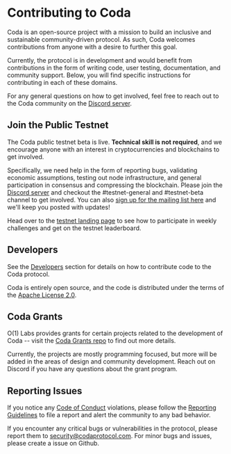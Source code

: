 # Contributing to Coda

Coda is an open-source project with a mission to build an inclusive and sustainable community-driven protocol. As such, Coda welcomes contributions from anyone with a desire to further this goal.

Currently, the protocol is in development and would benefit from contributions in the form of writing code, user testing, documentation, and community support. Below, you will find specific instructions for contributing in each of these domains.

For any general questions on how to get involved, feel free to reach out to the Coda community on the [Discord server](https://bit.ly/CodaDiscord).

## Join the Public Testnet

The Coda public testnet beta is live. **Technical skill is not required**, and we encourage anyone with an interest in cryptocurrencies and blockchains to get involved. 

Specifically, we need help in the form of reporting bugs, validating economic assumptions, testing out node infrastructure, and general participation in consensus and compressing the blockchain. Please join the [Discord server](https://bit.ly/CodaDiscord) and checkout the #testnet-general and #testnet-beta channel to get involved. You can also [sign up for the mailing list here](http://bit.ly/TestnetForm) and we'll keep you posted with updates!

Head over to the [testnet landing page](/testnet.html) to see how to participate in weekly challenges and get on the testnet leaderboard.

## Developers

See the [Developers](../developers/) section for details on how to contribute code to the Coda protocol.

Coda is entirely open source, and the code is distributed under the terms of the [Apache License 2.0](https://github.com/CodaProtocol/coda/blob/master/LICENSE).

## Coda Grants

O(1) Labs provides grants for certain projects related to the development of Coda -- visit the [Coda Grants repo](https://github.com/CodaProtocol/coda-grants) to find out more details.

Currently, the projects are mostly programming focused, but more will be added in the areas of design and community development. Reach out on Discord if you have any questions about the grant program.

## Reporting Issues

If you notice any [Code of Conduct](../code-of-conduct) violations, please follow the [Reporting Guidelines](../reporting-guidelines) to file a report and alert the community to any bad behavior.

If you encounter any critical bugs or vulnerabilities in the protocol, please report them to security@codaprotocol.com. For minor bugs and issues, please create a issue on Github.
